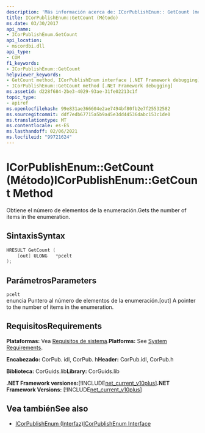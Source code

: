 ```yaml
---
description: 'Más información acerca de: ICorPublishEnum:: GetCount (método)'
title: ICorPublishEnum::GetCount (Método)
ms.date: 03/30/2017
api_name:
- ICorPublishEnum.GetCount
api_location:
- mscordbi.dll
api_type:
- COM
f1_keywords:
- ICorPublishEnum::GetCount
helpviewer_keywords:
- GetCount method, ICorPublishEnum interface [.NET Framework debugging]
- ICorPublishEnum::GetCount method [.NET Framework debugging]
ms.assetid: d228f684-2be3-4029-93ae-31fe02213c1f
topic_type:
- apiref
ms.openlocfilehash: 99e831ae366604e2ae7494bf80fb2e7f25532582
ms.sourcegitcommit: ddf7edb67715a5b9a45e3dd44536dabc153c1de0
ms.translationtype: MT
ms.contentlocale: es-ES
ms.lasthandoff: 02/06/2021
ms.locfileid: "99721624"
---
```

# <a name="icorpublishenumgetcount-method"></a><span data-ttu-id="988f5-103">ICorPublishEnum::GetCount (Método)</span><span class="sxs-lookup"><span data-stu-id="988f5-103">ICorPublishEnum::GetCount Method</span></span>

<span data-ttu-id="988f5-104">Obtiene el número de elementos de la enumeración.</span><span class="sxs-lookup"><span data-stu-id="988f5-104">Gets the number of items in the enumeration.</span></span>  
  
## <a name="syntax"></a><span data-ttu-id="988f5-105">Sintaxis</span><span class="sxs-lookup"><span data-stu-id="988f5-105">Syntax</span></span>  
  
```cpp  
HRESULT GetCount (  
    [out] ULONG   *pcelt  
);  
```  
  
## <a name="parameters"></a><span data-ttu-id="988f5-106">Parámetros</span><span class="sxs-lookup"><span data-stu-id="988f5-106">Parameters</span></span>  

 `pcelt`  
 <span data-ttu-id="988f5-107">enuncia Puntero al número de elementos de la enumeración.</span><span class="sxs-lookup"><span data-stu-id="988f5-107">[out] A pointer to the number of items in the enumeration.</span></span>  
  
## <a name="requirements"></a><span data-ttu-id="988f5-108">Requisitos</span><span class="sxs-lookup"><span data-stu-id="988f5-108">Requirements</span></span>  

 <span data-ttu-id="988f5-109">**Plataformas:** Vea [Requisitos de sistema](../../get-started/system-requirements.md).</span><span class="sxs-lookup"><span data-stu-id="988f5-109">**Platforms:** See [System Requirements](../../get-started/system-requirements.md).</span></span>  
  
 <span data-ttu-id="988f5-110">**Encabezado:** CorPub. idl, CorPub. h</span><span class="sxs-lookup"><span data-stu-id="988f5-110">**Header:** CorPub.idl, CorPub.h</span></span>  
  
 <span data-ttu-id="988f5-111">**Biblioteca:** CorGuids.lib</span><span class="sxs-lookup"><span data-stu-id="988f5-111">**Library:** CorGuids.lib</span></span>  
  
 <span data-ttu-id="988f5-112">**.NET Framework versiones:**[!INCLUDE[net_current_v10plus](../../../../includes/net-current-v10plus-md.md)]</span><span class="sxs-lookup"><span data-stu-id="988f5-112">**.NET Framework Versions:** [!INCLUDE[net_current_v10plus](../../../../includes/net-current-v10plus-md.md)]</span></span>  
  
## <a name="see-also"></a><span data-ttu-id="988f5-113">Vea también</span><span class="sxs-lookup"><span data-stu-id="988f5-113">See also</span></span>

- [<span data-ttu-id="988f5-114">ICorPublishEnum (Interfaz)</span><span class="sxs-lookup"><span data-stu-id="988f5-114">ICorPublishEnum Interface</span></span>](icorpublishenum-interface.md)
